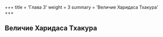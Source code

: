 +++
title = 'Глава 3'
weight = 3
summary = 'Величие Харидаса Тхакура'
+++
## Величие Харидаса Тхакура